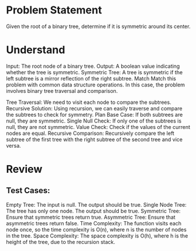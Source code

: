# Problem Statement
Given the root of a binary tree, determine if it is symmetric around its center.

# Understand
Input: The root node of a binary tree.
Output: A boolean value indicating whether the tree is symmetric.
Symmetric Tree: A tree is symmetric if the left subtree is a mirror reflection of the right subtree.
Match
Match this problem with common data structure operations. In this case, the problem involves binary tree traversal and comparison.

Tree Traversal: We need to visit each node to compare the subtrees.
Recursive Solution: Using recursion, we can easily traverse and compare the subtrees to check for symmetry.
Plan
Base Case: If both subtrees are null, they are symmetric.
Single Null Check: If only one of the subtrees is null, they are not symmetric.
Value Check: Check if the values of the current nodes are equal.
Recursive Comparison: Recursively compare the left subtree of the first tree with the right subtree of the second tree and vice versa.



# Review
## Test Cases:

Empty Tree:       The input is null. The output should be true.
Single Node       Tree: The tree has only one node. The output should be true.
Symmetric Tree:   Ensure that symmetric trees return true.
Asymmetric Tree:  Ensure that asymmetric trees return false.
Time Complexity:  The function visits each node once, so the time complexity is O(n), where n is the number of nodes in the tree.
Space Complexity:  The space complexity is O(h), where h is the height of the tree, due to the recursion stack.